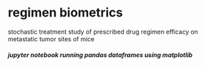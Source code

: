 # regimen biometrics

stochastic treatment study of prescribed drug regimen efficacy on metastatic tumor sites of mice 

<h5>jupyter notebook running pandas dataframes using matplotlib</h5>
